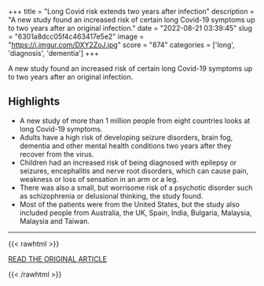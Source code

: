 +++
title = "Long Covid risk extends two years after infection"
description = "A new study found an increased risk of certain long Covid-19 symptoms up to two years after an original infection."
date = "2022-08-21 03:39:45"
slug = "6301a8dcc05f4c463417e5e2"
image = "https://i.imgur.com/DXY2ZoJ.jpg"
score = "874"
categories = ['long', 'diagnosis', 'dementia']
+++

A new study found an increased risk of certain long Covid-19 symptoms up to two years after an original infection.

## Highlights

- A new study of more than 1 million people from eight countries looks at long Covid-19 symptoms.
- Adults have a high risk of developing seizure disorders, brain fog, dementia and other mental health conditions two years after they recover from the virus.
- Children had an increased risk of being diagnosed with epilepsy or seizures, encephalitis and nerve root disorders, which can cause pain, weakness or loss of sensation in an arm or a leg.
- There was also a small, but worrisome risk of a psychotic disorder such as schizophrenia or delusional thinking, the study found.
- Most of the patients were from the United States, but the study also included people from Australia, the UK, Spain, India, Bulgaria, Malaysia, Malaysia and Taiwan.

---

{{< rawhtml >}}
  <p class="article-category">
    <a target="_blank" href="https://www.cnn.com/2022/08/18/health/long-covid-at-two-years-wellness/index.html">READ THE ORIGINAL ARTICLE</a>
  </p>
{{< /rawhtml >}}

